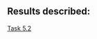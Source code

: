 ## Results described:
[Task 5.2](https://github.com/Bilohur/DevOps_online_Kyiv_2021Q4/blob/master/m5/task5.2/Task5.2.pdf)
